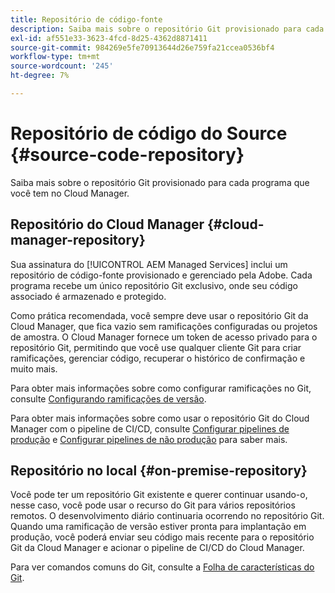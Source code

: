 ```yaml
---
title: Repositório de código-fonte
description: Saiba mais sobre o repositório Git provisionado para cada programa que você tem no Cloud Manager.
exl-id: af551e33-3623-4fcd-8d25-4362d8871411
source-git-commit: 984269e5fe70913644d26e759fa21ccea0536bf4
workflow-type: tm+mt
source-wordcount: '245'
ht-degree: 7%

---
```



# Repositório de código do Source {#source-code-repository}

Saiba mais sobre o repositório Git provisionado para cada programa que você tem no Cloud Manager.

## Repositório do Cloud Manager {#cloud-manager-repository}

Sua assinatura do [!UICONTROL AEM Managed Services] inclui um repositório de código-fonte provisionado e gerenciado pela Adobe. Cada programa recebe um único repositório Git exclusivo, onde seu código associado é armazenado e protegido.

Como prática recomendada, você sempre deve usar o repositório Git da Cloud Manager, que fica vazio sem ramificações configuradas ou projetos de amostra. O Cloud Manager fornece um token de acesso privado para o repositório Git, permitindo que você use qualquer cliente Git para criar ramificações, gerenciar código, recuperar o histórico de confirmação e muito mais.

Para obter mais informações sobre como configurar ramificações no Git, consulte [Configurando ramificações de versão](/help/getting-started/configuring-branches.md).

Para obter mais informações sobre como usar o repositório Git do Cloud Manager com o pipeline de CI/CD, consulte [Configurar pipelines de produção](/help/using/production-pipelines.md) e [Configurar pipelines de não produção](/help/using/non-production-pipelines.md) para saber mais.

## Repositório no local {#on-premise-repository}

Você pode ter um repositório Git existente e querer continuar usando-o, nesse caso, você pode usar o recurso do Git para vários repositórios remotos. O desenvolvimento diário continuaria ocorrendo no repositório Git. Quando uma ramificação de versão estiver pronta para implantação em produção, você poderá enviar seu código mais recente para o repositório Git da Cloud Manager e acionar o pipeline de CI/CD do Cloud Manager.

Para ver comandos comuns do Git, consulte a [Folha de características do Git](https://education.github.com/git-cheat-sheet-education.pdf).

